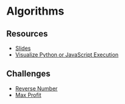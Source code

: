 # Algorithms

## Resources

* [Slides](https://docs.google.com/presentation/d/192VS7ox_YI-PPA-tYCD7qI7WdyU7SMw2miq8i3y6mt0/edit?usp=sharing)
* [Visualize Python or JavaScript Execution](http://www.pythontutor.com/visualize.html#mode=edit)

## Challenges

* [Reverse Number](../Coding-Challenges/reverseNumber)
* [Max Profit](../Coding-Challenges/maxProfit)
